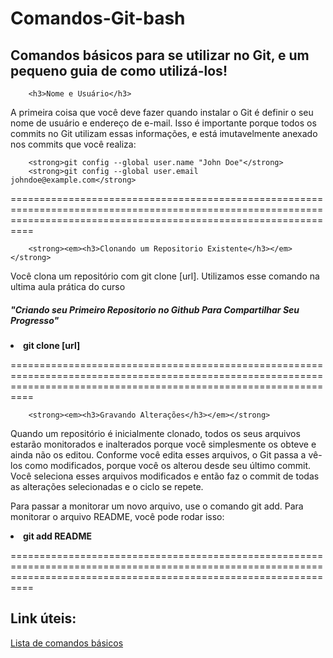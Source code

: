 # Comandos-Git-bash
<h2>Comandos básicos para se utilizar no Git, e um pequeno guia de como utilizá-los!</h2>

        <h3>Nome e Usuário</h3>

A primeira coisa que você deve fazer quando instalar o Git é definir o seu nome de usuário e endereço de e-mail. Isso é importante porque todos os commits no Git utilizam essas informações, e está imutavelmente anexado nos commits que você realiza:

        <strong>git config --global user.name "John Doe"</strong>
        <strong>git config --global user.email johndoe@example.com</strong>

======================================================================================================================================================================

        <strong><em><h3>Clonando um Repositorio Existente</h3></em></strong>

Você clona um repositório com git clone [url]. Utilizamos esse comando na ultima aula prática do curso <h5>"Criando seu Primeiro Repositorio no Github Para Compartilhar Seu Progresso"</h5>
          
<li><strong>git clone [url]</strong></li>

======================================================================================================================================================================

        <strong><em><h3>Gravando Alterações</h3></em></strong>
        
Quando um repositório é inicialmente clonado, todos os seus arquivos estarão monitorados e inalterados porque você simplesmente os obteve e ainda não os editou. Conforme você edita esses arquivos, o Git passa a vê-los como modificados, porque você os alterou desde seu último commit. Você seleciona esses arquivos modificados e então faz o commit de todas as alterações selecionadas e o ciclo se repete.

Para passar a monitorar um novo arquivo, use o comando git add. Para monitorar o arquivo README, você pode rodar isso:

<li><strong>git add README</strong></li>

======================================================================================================================================================================


## Link úteis:
[Lista de comandos básicos](https://comandosgit.github.io/)
